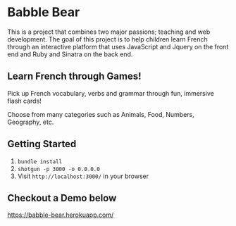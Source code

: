 Babble Bear
=============
This is a project that combines two major passions; teaching and web development. The goal of this project is to help children learn French through an interactive platform that uses JavaScript and Jquery on the front end and Ruby and Sinatra on the back end. 

## Learn French through Games! 

Pick up French vocabulary, verbs and grammar through fun, immersive flash cards!

Choose from many categories such as Animals, Food, Numbers, Geography, etc. 

## Getting Started

1. `bundle install`
2. `shotgun -p 3000 -o 0.0.0.0`
3. Visit `http://localhost:3000/` in your browser

## Checkout a Demo below

https://babble-bear.herokuapp.com/
